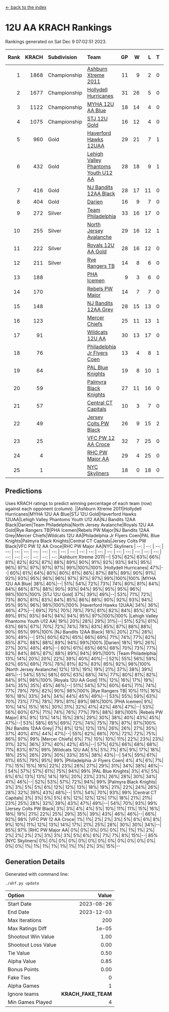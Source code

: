 [<- back to the index](readme.md)
# 12U AA KRACH Rankings
Rankings generated on Sat Dec  9 07:02:51 2023.

Rank|KRACH|Subdivision|Team|GP|W|L|T|OTW|OTL|SoS|Exp Wins|Win Diff
---:|---:|:---|:---|---:|---:|---:|---:|---:|---:|---:|---:|---:
1|1868|Championship|[Ashburn Xtreme 2011](https://gamesheetstats.com/seasons/3659/teams/141121/schedule)|11|9|2|0|0|0|505|9.8|-0.0
2|1677|Championship|[Hollydell Hurricanes](https://gamesheetstats.com/seasons/3659/teams/141133/schedule)|31|26|5|0|4|0|420|26.8|-0.0
3|1122|Championship|[MYHA 12U AA Blue](https://gamesheetstats.com/seasons/3659/teams/141123/schedule)|18|14|4|0|1|1|413|14.8|-0.0
4|1075|Championship|[STJ 12U Gold](https://gamesheetstats.com/seasons/3659/teams/141122/schedule)|16|12|4|0|1|0|459|12.8|-0.0
5|960|Gold|[Haverford Hawks 12UAA](https://gamesheetstats.com/seasons/3659/teams/141127/schedule)|29|21|7|1|2|2|474|22.3|-0.0
6|432|Gold|[Lehigh Valley Phantoms Youth U12 AA](https://gamesheetstats.com/seasons/3659/teams/141129/schedule)|28|18|9|1|0|0|412|19.4|0.0
7|416|Gold|[NJ Bandits 12AA Black](https://gamesheetstats.com/seasons/3659/teams/141126/schedule)|28|17|11|0|0|1|507|17.8|-0.0
8|404|Gold|[Darien](https://gamesheetstats.com/seasons/3659/teams/141125/schedule)|16|9|7|0|1|1|464|9.9|0.0
9|272|Silver|[Team Philadelphia](https://gamesheetstats.com/seasons/3659/teams/141128/schedule)|33|16|17|0|3|4|556|16.8|-0.0
10|255|Silver|[North Jersey Avalanche](https://gamesheetstats.com/seasons/3659/teams/141137/schedule)|29|16|12|1|1|2|301|17.4|0.0
11|222|Silver|[Royals 12U AA Gold](https://gamesheetstats.com/seasons/3659/teams/141142/schedule)|28|16|12|0|3|1|332|16.9|0.0
12|211|Silver|[Rye Rangers TB](https://gamesheetstats.com/seasons/3659/teams/141140/schedule)|14|8|6|0|1|1|214|8.9|0.0
13|188||[PHA Icemen](https://gamesheetstats.com/seasons/3659/teams/141145/schedule)|9|3|6|0|0|0|558|3.8|-0.0
14|170||[Rebels PW Major](https://gamesheetstats.com/seasons/3659/teams/141138/schedule)|14|7|7|0|1|0|203|7.9|0.0
15|148||[NJ Bandits 12AA Grey](https://gamesheetstats.com/seasons/3659/teams/141134/schedule)|28|15|13|0|1|1|268|15.9|0.0
16|123||[Mercer Chiefs](https://gamesheetstats.com/seasons/3659/teams/141135/schedule)|25|11|13|1|1|3|289|12.4|0.0
17|91||[Wildcats 12U AA](https://gamesheetstats.com/seasons/3659/teams/141136/schedule)|30|13|17|0|0|0|385|13.9|0.0
18|76||[Philadelphia Jr Flyers Coen](https://gamesheetstats.com/seasons/3659/teams/141143/schedule)|13|4|8|1|0|0|453|5.4|0.0
19|64||[PAL Blue Knights](https://gamesheetstats.com/seasons/3659/teams/141139/schedule)|19|8|10|1|0|1|135|9.4|0.0
20|59||[Palmyra Black Knights](https://gamesheetstats.com/seasons/3659/teams/141130/schedule)|27|11|16|0|1|1|362|11.9|0.0
21|57||[Central CT Capitals](https://gamesheetstats.com/seasons/3659/teams/141124/schedule)|10|3|7|0|0|2|355|3.9|0.0
22|49||[Jersey Colts PW Black](https://gamesheetstats.com/seasons/3659/teams/141141/schedule)|26|9|15|2|1|0|179|10.9|0.0
23|25||[VFC PW 12 AA Croce](https://gamesheetstats.com/seasons/3659/teams/141131/schedule)|32|7|25|0|1|2|497|7.9|0.0
24|4||[RHC PW Major AA](https://gamesheetstats.com/seasons/3659/teams/141132/schedule)|29|4|25|0|0|0|236|4.9|0.0
25|1||[NYC Skyliners](https://gamesheetstats.com/seasons/3659/teams/141144/schedule)|18|0|18|0|0|0|130|0.9|0.0

## Predictions
Uses KRACH ratings to predict winning percentage of each team (row) against each opponent (column).
||Ashburn Xtreme 2011|Hollydell Hurricanes|MYHA 12U AA Blue|STJ 12U Gold|Haverford Hawks 12UAA|Lehigh Valley Phantoms Youth U12 AA|NJ Bandits 12AA Black|Darien|Team Philadelphia|North Jersey Avalanche|Royals 12U AA Gold|Rye Rangers TB|PHA Icemen|Rebels PW Major|NJ Bandits 12AA Grey|Mercer Chiefs|Wildcats 12U AA|Philadelphia Jr Flyers Coen|PAL Blue Knights|Palmyra Black Knights|Central CT Capitals|Jersey Colts PW Black|VFC PW 12 AA Croce|RHC PW Major AA|NYC Skyliners
| --: | --: | --: | --: | --: | --: | --: | --: | --: | --: | --: | --: | --: | --: | --: | --: | --: | --: | --: | --: | --: | --: | --: | --: | --: | --: 
|Ashburn Xtreme 2011|--| 53%| 62%| 63%| 66%| 81%| 82%| 82%| 87%| 88%| 89%| 90%| 91%| 92%| 93%| 94%| 95%| 96%| 97%| 97%| 97%| 97%| 99%|100%|100%
|Hollydell Hurricanes| 47%|--| 60%| 61%| 64%| 80%| 80%| 81%| 86%| 87%| 88%| 89%| 90%| 91%| 92%| 93%| 95%| 96%| 96%| 97%| 97%| 97%| 99%|100%|100%
|MYHA 12U AA Blue| 38%| 40%|--| 51%| 54%| 72%| 73%| 74%| 80%| 81%| 84%| 84%| 86%| 87%| 88%| 90%| 93%| 94%| 95%| 95%| 95%| 96%| 98%|100%|100%
|STJ 12U Gold| 37%| 39%| 49%|--| 53%| 71%| 72%| 73%| 80%| 81%| 83%| 84%| 85%| 86%| 88%| 90%| 92%| 93%| 94%| 95%| 95%| 96%| 98%|100%|100%
|Haverford Hawks 12UAA| 34%| 36%| 46%| 47%|--| 69%| 70%| 70%| 78%| 79%| 81%| 82%| 84%| 85%| 87%| 89%| 91%| 93%| 94%| 94%| 94%| 95%| 97%|100%|100%
|Lehigh Valley Phantoms Youth U12 AA| 19%| 20%| 28%| 29%| 31%|--| 51%| 52%| 61%| 63%| 66%| 67%| 70%| 72%| 74%| 78%| 83%| 85%| 87%| 88%| 88%| 90%| 95%| 99%|100%
|NJ Bandits 12AA Black| 18%| 20%| 27%| 28%| 30%| 49%|--| 51%| 60%| 62%| 65%| 66%| 69%| 71%| 74%| 77%| 82%| 85%| 87%| 88%| 88%| 89%| 94%| 99%|100%
|Darien| 18%| 19%| 26%| 27%| 30%| 48%| 49%|--| 60%| 61%| 65%| 66%| 68%| 70%| 73%| 77%| 82%| 84%| 86%| 87%| 88%| 89%| 94%| 99%|100%
|Team Philadelphia| 13%| 14%| 20%| 20%| 22%| 39%| 40%| 40%|--| 52%| 55%| 56%| 59%| 62%| 65%| 69%| 75%| 78%| 81%| 82%| 83%| 85%| 92%| 98%|100%
|North Jersey Avalanche| 12%| 13%| 19%| 19%| 21%| 37%| 38%| 39%| 48%|--| 54%| 55%| 58%| 60%| 63%| 68%| 74%| 77%| 80%| 81%| 82%| 84%| 91%| 98%|100%
|Royals 12U AA Gold| 11%| 12%| 16%| 17%| 19%| 34%| 35%| 35%| 45%| 46%|--| 51%| 54%| 57%| 60%| 64%| 71%| 74%| 77%| 79%| 79%| 82%| 90%| 98%|100%
|Rye Rangers TB| 10%| 11%| 16%| 16%| 18%| 33%| 34%| 34%| 44%| 45%| 49%|--| 53%| 55%| 59%| 63%| 70%| 73%| 77%| 78%| 79%| 81%| 89%| 98%|100%
|PHA Icemen|  9%| 10%| 14%| 15%| 16%| 30%| 31%| 32%| 41%| 42%| 46%| 47%|--| 53%| 56%| 60%| 67%| 71%| 74%| 76%| 77%| 79%| 88%| 98%|100%
|Rebels PW Major|  8%|  9%| 13%| 14%| 15%| 28%| 29%| 30%| 38%| 40%| 43%| 45%| 47%|--| 53%| 58%| 65%| 69%| 72%| 74%| 75%| 78%| 87%| 97%|100%
|NJ Bandits 12AA Grey|  7%|  8%| 12%| 12%| 13%| 26%| 26%| 27%| 35%| 37%| 40%| 41%| 44%| 47%|--| 55%| 62%| 66%| 70%| 72%| 72%| 75%| 86%| 97%| 99%
|Mercer Chiefs|  6%|  7%| 10%| 10%| 11%| 22%| 23%| 23%| 31%| 32%| 36%| 37%| 40%| 42%| 45%|--| 57%| 62%| 66%| 68%| 68%| 71%| 83%| 97%| 99%
|Wildcats 12U AA|  5%|  5%|  7%|  8%|  9%| 17%| 18%| 18%| 25%| 26%| 29%| 30%| 33%| 35%| 38%| 43%|--| 54%| 59%| 61%| 61%| 65%| 79%| 95%| 99%
|Philadelphia Jr Flyers Coen|  4%|  4%|  6%|  7%|  7%| 15%| 15%| 16%| 22%| 23%| 26%| 27%| 29%| 31%| 34%| 38%| 46%|--| 54%| 57%| 57%| 61%| 75%| 94%| 99%
|PAL Blue Knights|  3%|  4%|  5%|  6%|  6%| 13%| 13%| 14%| 19%| 20%| 23%| 23%| 26%| 28%| 30%| 34%| 41%| 46%|--| 52%| 53%| 57%| 72%| 94%| 99%
|Palmyra Black Knights|  3%|  3%|  5%|  5%|  6%| 12%| 12%| 13%| 18%| 19%| 21%| 22%| 24%| 26%| 28%| 32%| 39%| 43%| 48%|--| 51%| 54%| 70%| 93%| 99%
|Central CT Capitals|  3%|  3%|  5%|  5%|  6%| 12%| 12%| 12%| 17%| 18%| 21%| 21%| 23%| 25%| 28%| 32%| 39%| 43%| 47%| 49%|--| 54%| 70%| 93%| 99%
|Jersey Colts PW Black|  3%|  3%|  4%|  4%|  5%| 10%| 11%| 11%| 15%| 16%| 18%| 19%| 21%| 22%| 25%| 29%| 35%| 39%| 43%| 46%| 46%|--| 66%| 92%| 98%
|VFC PW 12 AA Croce|  1%|  1%|  2%|  2%|  3%|  5%|  6%|  6%|  8%|  9%| 10%| 11%| 12%| 13%| 14%| 17%| 21%| 25%| 28%| 30%| 30%| 34%|--| 85%| 97%
|RHC PW Major AA|  0%|  0%|  0%|  0%|  0%|  1%|  1%|  1%|  2%|  2%|  2%|  2%|  2%|  3%|  3%|  3%|  5%|  6%|  6%|  7%|  7%|  8%| 15%|--| 85%
|NYC Skyliners|  0%|  0%|  0%|  0%|  0%|  0%|  0%|  0%|  0%|  0%|  0%|  0%|  0%|  0%|  1%|  1%|  1%|  1%|  1%|  1%|  1%|  2%|  3%| 15%|--

## Generation Details

Generated with command line:
```
./ahf.py update
```

| Option | Value |
| :----- | ----: |
| Start Date | 2023-08-26 |
| End Date | 2023-12-03 |
| Max Iterations | 200 |
| Max Ratings Diff | 1e-05 |
| Shootout Win Value | 1.00 |
| Shootout Loss Value | 0.00 |
| Tie Value | 0.50 |
| Alpha Value | 0.85 |
| Bonus Points | 0.00 |
| Fake Ties | 0 |
| Alpha Games | 1 |
| Ignore teams | __KRACH_FAKE_TEAM__ |
| Min Games Played | 4 |

